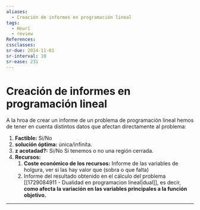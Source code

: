 ```yaml
---
aliases:
  - Creación de informes en programación lineal
tags:
  - Heuri
  - review
References: 
cssclasses:
sr-due: 2024-11-01
sr-interval: 10
sr-ease: 231
---
```

# Creación de informes en programación lineal

A la hroa de crear un informe de un problema de programación lineal hemos de tener en cuenta distintos datos que afectan directamente al problema: 

1. **Factible:** Si/No
2. **solución óptima:** única/infinita.
3. **z acotadad?:** Si/No
   Si tenemos o no una región cerrada.
4. **Recursos:**
	  1. **Coste económico de los recursos:**  Informe de las variables de holgura, ver si las hay valor que (sobra o que falta)
	  2. Informe del resultado obtenido en el cálculo del problema [[1729084911 - Dualidad en programacion lineal|dual]], es decir, **como afecta la variación en las variables principales a la función objetivo.**

***
